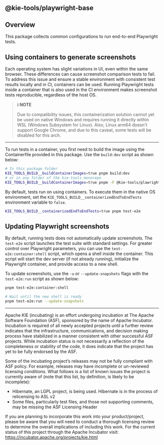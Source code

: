 <!--
   Licensed to the Apache Software Foundation (ASF) under one
   or more contributor license agreements.  See the NOTICE file
   distributed with this work for additional information
   regarding copyright ownership.  The ASF licenses this file
   to you under the Apache License, Version 2.0 (the
   "License"); you may not use this file except in compliance
   with the License.  You may obtain a copy of the License at
     http://www.apache.org/licenses/LICENSE-2.0
   Unless required by applicable law or agreed to in writing,
   software distributed under the License is distributed on an
   "AS IS" BASIS, WITHOUT WARRANTIES OR CONDITIONS OF ANY
   KIND, either express or implied.  See the License for the
   specific language governing permissions and limitations
   under the License.
-->

## @kie-tools/playwright-base

## Overview

This package collects common configurations to run end-to-end Playwright tests.

## Using containers to generate screenshots

Each operating system has slight variations in UI, even within the same browser. These differences can cause screenshot comparison tests to fail. To address this issue and ensure a stable environment with consistent test results locally and in CI, containers can be used. Running Playwright tests inside a container that is also used in the CI environment makes screenshot tests reproducible, regardless of the host OS.

> **ℹ️ NOTE**
>
> Due to compatibility issues, this containerization solution cannot yet be used on native Windows and requires running it directly within WSL (Windows Subsystem for Linux). Also, Linux arm64 doesn't support Google Chrome, and due to this caveat, some tests will be disabled for this arch.

---

To run tests in a container, you first need to build the image using the Containerfile provided in this package. Use the `build:dev` script as shown below:

```sh
# In this package folder
KIE_TOOLS_BUILD__buildContainerImages=true pnpm build:dev
# or in any folder of the kie-tools monorepo
KIE_TOOLS_BUILD__buildContainerImages=true pnpm -F @kie-tools/plawright-base build:dev
```

By default, tests run on using containers. To execute them in the native OS environment, set the `KIE_TOOLS_BUILD__containerizedEndToEndTests` environment variable to `false`.

```sh
KIE_TOOLS_BUILD__containerizedEndToEndTests=true pnpm test-e2e
```

## Updating Playwright screenshots

By default, running tests does not automatically update screenshots. The `test-e2e` script launches the test suite with standard settings. For greater control over Playwright parameters, you can use the `test-e2e:container:shell` script, which opens a shell inside the container. This script will start the dev server (if not already running), initialize the Playwright container, and provide access to a new shell.

To update screenshots, use the `-u` or `--update-snapshots` flags with the `test-e2e:run` script as shown below:

```sh
pnpm test-e2e:container:shell

# Wait until the new shell is ready
pnpm test-e2e:run --update-snapshots
```

---

Apache KIE (incubating) is an effort undergoing incubation at The Apache Software
Foundation (ASF), sponsored by the name of Apache Incubator. Incubation is
required of all newly accepted projects until a further review indicates that
the infrastructure, communications, and decision making process have stabilized
in a manner consistent with other successful ASF projects. While incubation
status is not necessarily a reflection of the completeness or stability of the
code, it does indicate that the project has yet to be fully endorsed by the ASF.

Some of the incubating project’s releases may not be fully compliant with ASF
policy. For example, releases may have incomplete or un-reviewed licensing
conditions. What follows is a list of known issues the project is currently
aware of (note that this list, by definition, is likely to be incomplete):

- Hibernate, an LGPL project, is being used. Hibernate is in the process of
  relicensing to ASL v2
- Some files, particularly test files, and those not supporting comments, may
  be missing the ASF Licensing Header

If you are planning to incorporate this work into your product/project, please
be aware that you will need to conduct a thorough licensing review to determine
the overall implications of including this work. For the current status of this
project through the Apache Incubator visit:
https://incubator.apache.org/projects/kie.html

